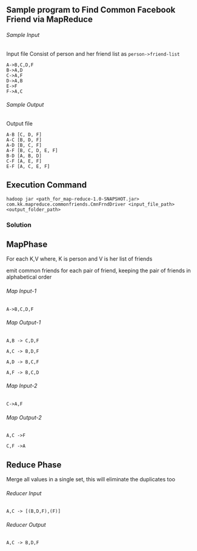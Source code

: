 
## Sample program to Find Common Facebook Friend via MapReduce

###### Sample Input
Input file Consist of person and her friend list as `person->friend-list`

```
A->B,C,D,F
B->A,D
C->A,F
D->A,B
E->F
F->A,C
```

###### Sample Output 
Output file
```
A-B	[C, D, F]
A-C	[B, D, F]
A-D	[B, C, F]
A-F	[B, C, D, E, F]
B-D	[A, B, D]
C-F	[A, E, F]
E-F	[A, C, E, F]
```


## Execution Command  
`hadoop jar <path_for_map-reduce-1.0-SNAPSHOT.jar> com.kk.mapreduce.commonfriends.CmnFrndDriver <input_file_path>  <output_folder_path>`


###  Solution


## MapPhase
For each K,V where, 
K is person 
 and V is her list of friends 

emit common friends for each pair of friend, keeping the pair of friends in alphabetical order

######  Map Input-1 
```
A->B,C,D,F
```

###### Map Output-1
```
A,B -> C,D,F

A,C -> B,D,F

A,D -> B,C,F

A,F -> B,C,D
```

 
######  Map Input-2 
```
C->A,F
```
######  Map Output-2

```
A,C ->F

C,F ->A
```

## Reduce Phase
Merge all values in a single set, this will eliminate the duplicates too

######  Reducer Input
```
A,C -> [(B,D,F),(F)]
```

######  Reducer Output
```
A,C -> B,D,F
```












